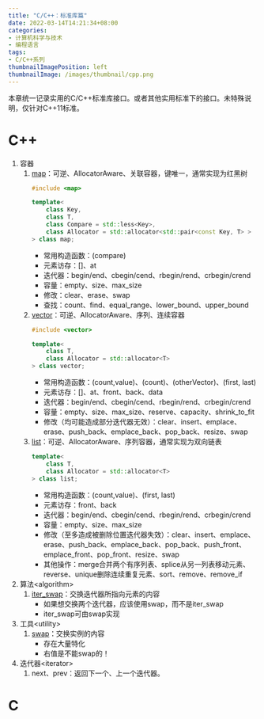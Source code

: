 ```yaml
---
title: "C/C++：标准库篇"
date: 2022-03-14T14:21:34+08:00
categories:
- 计算机科学与技术
- 编程语言
tags:
- C/C++系列
thumbnailImagePosition: left
thumbnailImage: /images/thumbnail/cpp.png
---
```

本章统一记录实用的C/C++标准库接口。或者其他实用标准下的接口。未特殊说明，仅针对C++11标准。
<!--more-->
# C++
1. 容器
    1. [map](https://zh.cppreference.com/w/cpp/container/map)：可逆、AllocatorAware、关联容器，键唯一，通常实现为红黑树
        ```c++
        #include <map>
        
        template<
            class Key,
            class T,
            class Compare = std::less<Key>,
            class Allocator = std::allocator<std::pair<const Key, T> >
        > class map;
        ```
        - 常用构造函数：(compare)
        - 元素访存：[]、at
        - 迭代器：begin/end、cbegin/cend、rbegin/rend、crbegin/crend
        - 容量：empty、size、max_size
        - 修改：clear、erase、swap
        - 查找：count、find、equal_range、lower_bound、upper_bound
    1. [vector](https://zh.cppreference.com/w/cpp/container/vector)：可逆、AllocatorAware、序列、连续容器
        ```c++
        #include <vector>

        template<
            class T,
            class Allocator = std::allocator<T>
        > class vector;
        ```
        - 常用构造函数：(count,value)、(count)、(otherVector)、(first, last)
        - 元素访存：[]、at、front、back、data
        - 迭代器：begin/end、cbegin/cend、rbegin/rend、crbegin/crend
        - 容量：empty、size、max_size、reserve、capacity、shrink_to_fit
        - 修改（均可能造成部分迭代器无效）：clear、insert、emplace、erase、push_back、emplace_back、pop_back、resize、swap
    1. [list](https://zh.cppreference.com/w/cpp/container/list)：可逆、AllocatorAware、序列容器，通常实现为双向链表
        ```c++
        template<
            class T,
            class Allocator = std::allocator<T>
        > class list;
        ```
        - 常用构造函数：(count,value)、(first, last)
        - 元素访存：front、back
        - 迭代器：begin/end、cbegin/cend、rbegin/rend、crbegin/crend
        - 容量：empty、size、max_size
        - 修改（至多造成被删除位置迭代器失效）：clear、insert、emplace、erase、push_back、emplace_back、pop_back、push_front、emplace_front、pop_front、resize、swap
        - 其他操作：merge合并两个有序列表、splice从另一列表移动元素、reverse、unique删除连续重复元素、sort、remove、remove_if
1. 算法\<algorithm\>
    1. [iter_swap](https://zh.cppreference.com/w/cpp/algorithm/iter_swap)：交换迭代器所指向元素的内容
        - 如果想交换两个迭代器，应该使用swap，而不是iter_swap
        - iter_swap可由swap实现
1. 工具\<utility\>
    1. [swap](https://zh.cppreference.com/w/cpp/algorithm/swap)：交换实例的内容
        - 存在大量特化
        - 右值是不能swap的！
1. 迭代器\<iterator\>
    1. next、prev：返回下一个、上一个迭代器。
# C